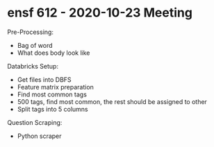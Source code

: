 # ensf 612 - 2020-10-23 Meeting

Pre-Processing:
* Bag of word 
* What does body look like

Databricks Setup: 
* Get files into DBFS
* Feature matrix preparation 
* Find most common tags
* 500 tags, find most common, the rest should be assigned to other
* Split tags into 5 columns 


Question Scraping:
* Python scraper 